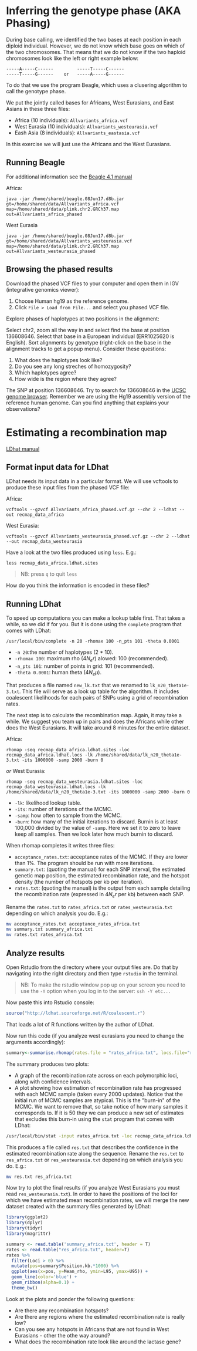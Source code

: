 # Inferring the genotype phase (AKA Phasing)

During base calling, we identified the two bases at each position in each diploid individual. However, we do not know which base goes on which of the two chromosomes. That means that we do not know if the two haploid chromosomes look like the left or right example below:

    -----A-----C------         -----T-----C------ 
    -----T-----G------    or   -----A-----G------


To do that we use the program Beagle, which uses a clusering algorithm to call the genotype phase.

We put the jointly called bases for Africans, West Eurasians, and East Asians in these three files:

- Africa (10 individuals): `Allvariants_africa.vcf`
- West Eurasia (10 individuals): `Allvariants_westeurasia.vcf`
- Eash Asia (8 individuals): `Allvariants_eastasia.vcf`

In this exercise we will just use the Africans and the West Eurasians.

## Running Beagle

For additional information see the [Beagle 4.1 manual](https://faculty.washington.edu/browning/beagle/beagle_4.1_03Oct15.pdf)

Africa:

    java -jar /home/shared/beagle.08Jun17.d8b.jar gt=/home/shared/data/Allvariants_africa.vcf map=/home/shared/data/plink.chr2.GRCh37.map out=Allvariants_africa_phased

West Eurasia

    java -jar /home/shared/beagle.08Jun17.d8b.jar gt=/home/shared/data/Allvariants_westeurasia.vcf map=/home/shared/data/plink.chr2.GRCh37.map out=Allvariants_westeurasia_phased

## Browsing the phased results

Download the phased VCF files to your computer and open them in IGV (integrative genomics viewer): 
    
1. Choose Human hg19 as the reference genome.
2. Click `File > Load from File...` and select you phased VCF file.

Explore phases of haplotypes at two positions in the alignment:

Select chr2, zoom all the way in and select find the base at position 136608646. Select that base in a European individual (ERR1025620 is English). Sort alignments by genotype (right-click on the base in the alignment tracks to get a popup menu). Consider these questions:

1. What does the haplotypes look like?
2. Do you see any long streches of homozygosity?
3. Which haplotypes agree?
4. How wide is the region where they agree?

The SNP at position 136608646. Try to search for 136608646 in the [UCSC genome browser](https://genome-euro.ucsc.edu/cgi-bin/hgGateway?redirect=manual&source=genome.ucsc.edu). Remember we are using the Hg19 assembly version of the reference human genome. Can you find anything that explains your observations?

# Estimating a recombination map

[LDhat  manual](https://github.com/auton1/LDhat/blob/master/manual.pdf)

## Format input data for LDhat

LDhat needs its input data in a particular format. We will use vcftools to produce these input files from the phased VCF file:

Africa:

    vcftools --gzvcf Allvariants_africa_phased.vcf.gz --chr 2 --ldhat --out recmap_data_africa

West Eurasia:

    vcftools --gzvcf Allvariants_westeurasia_phased.vcf.gz --chr 2 --ldhat --out recmap_data_westeurasia

Have a look at the two files produced using `less`. E.g.:

    less recmap_data_africa.ldhat.sites 

> NB: press `q` to quit `less`

How do you think the information is encoded in these files?

## Running LDhat

To speed up computations you can make a lookup table first. That takes a while, so we did if for you. But it is done using the `complete` program that comes with LDhat:

    /usr/local/bin/complete -n 20 -rhomax 100 -n_pts 101 -theta 0.0001

- `-n 20`:the number of haplotypes (2 * 10).
- `-rhomax 100`: maximum rho ($4N_e r$) alowed: 100 (recommended).
- `-n_pts 101`: number of points in grid: 101 (recommended).
- `-theta 0.0001`: human theta ($4N_e \mu$).

That produces a file named `new_lk.txt` that we renamed to `lk_n20_theta1e-3.txt`. This file will serve as a look up table for the algorithm. It includes coalescent likelihoods for each pairs of SNPs using a grid of recombination rates.

The next step is to calculate the recombination map. Again, it may take a while. We suggest you team up in pairs and does the Africans while other does the West Eurasians. It will take around 8 minutes for the entire dataset.

Africa:

    rhomap -seq recmap_data_africa.ldhat.sites -loc recmap_data_africa.ldhat.locs -lk /home/shared/data/lk_n20_theta1e-3.txt -its 1000000 -samp 2000 -burn 0

*or* West Eurasia:

    rhomap -seq recmap_data_westeurasia.ldhat.sites -loc recmap_data_westeurasia.ldhat.locs -lk /home/shared/data/lk_n20_theta1e-3.txt -its 1000000 -samp 2000 -burn 0

- `-lk`: likelihood lookup table.
- `-its`: number of iterations of the MCMC.
- `-samp`: how often to sample from the MCMC.
- `-burn`: how many of the initial iterations to discard. Burnin is at least 100,000 divided by the value of `-samp`. Here we set it to zero to leave keep all samples. Then we look later how much burnin to discard.

When rhomap completes it writes three files:

- `acceptance_rates.txt`: acceptance rates of the MCMC. If they are lower than 1%. The program should be run with more iterations.
- `summary.txt`: (quoting the manual) for each SNP interval, the estimated genetic map position, the estimated recombination rate, and the hotspot density (the number of hotspots per kb per iteration).
- `rates.txt`: (quoting the manual) is the output from each sample detailing the recombination rate (expressed in $4N_e r$ per kb) between each SNP. 

Rename the `rates.txt` to `rates_africa.txt` or `rates_westeurasia.txt` depending on which analysis you do. E.g.:

```bash
mv acceptance_rates.txt acceptance_rates_africa.txt
mv summary.txt summary_africa.txt
mv rates.txt rates_africa.txt
```      
## Analyze results

Open Rstudio from the directory where your output files are. Do that by navigating into the right directory and then type `rstudio` in the terminal.

> NB: To make the rstudio window pop up on your screen you need to use the `-Y` option when you log in to the server: `ssh -Y etc...`

Now paste this into Rstudio console:

```R
source("http://ldhat.sourceforge.net/R/coalescent.r")
```

That loads a lot of R functions written by the author of LDhat.

Now run this code (if you analyze west eurasians you need to change the arguments accordingly):

```R
summary<-summarise.rhomap(rates.file = "rates_africa.txt", locs.file="recmap_data_africa.ldhat.locs")
```

The summary produces two plots:

- A graph of the recombination rate across on each polymorphic loci, along with confidence intervals.
- A plot showing how estimation of recombination rate has progressed with each MCMC sample (taken every 2000 updates). Notice that the initial run of MCMC samples are atypical. This is the "burn-in" of the MCMC. We want to remove that, so take notice of how many samples it corresponds to. If it is 50 they we can produce a new set of estimates that excludes this burn-in using the `stat` program that comes with LDhat:

```bash
/usr/local/bin/stat -input rates_africa.txt -loc recmap_data_africa.ldhat.locs -burn 50
```

This produces a file called `res.txt` that describes the confidence in the estimated recombination rate along the sequence. Rename the `res.txt` to `res_africa.txt` or `res_westeurasia.txt` depending on which analysis you do. E.g.:

```bash
mv res.txt res_africa.txt
```

Now try to plot the final results (if you analyze West Eurasians you must read `res_westeurasia.txt`). In order to have the positions of the loci for which we have estimated mean recombination rates, we will merge the new dataset created with the summary files generated by LDhat:

```R
library(ggplot2)
library(dplyr)
library(tidyr)
library(magrittr)

summary <- read.table('summary_africa.txt', header = T)
rates <- read.table("res_africa.txt", header=T)
rates %>%
  filter(Loci > 0) %>%
  mutate(pos=summary$Position.kb.*1000) %>%
  ggplot(aes(x=pos, y=Mean_rho, ymin=L95, ymax=U95)) +  
  geom_line(color='blue') +
  geom_ribbon(alpha=0.1) +
  theme_bw()
```

Look at the plots and ponder the following questions:

- Are there any recombination hotspots?
- Are there any regions where the estimated recombination rate is really low? 
- Can you see any hotspots in Africans that are not found in West Eurasians - other the othe way around?
- What does the recombination rate look like around the lactase gene?


